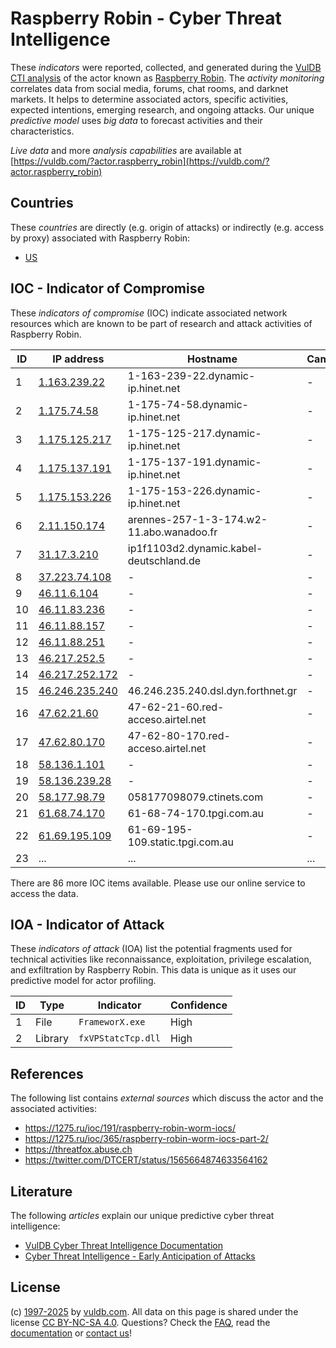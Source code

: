 # Raspberry Robin - Cyber Threat Intelligence

These _indicators_ were reported, collected, and generated during the [VulDB CTI analysis](https://vuldb.com/?kb.cti) of the actor known as [Raspberry Robin](https://vuldb.com/?actor.raspberry_robin). The _activity monitoring_ correlates data from social media, forums, chat rooms, and darknet markets. It helps to determine associated actors, specific activities, expected intentions, emerging research, and ongoing attacks. Our unique _predictive model_ uses _big data_ to forecast activities and their characteristics.

_Live data_ and more _analysis capabilities_ are available at [https://vuldb.com/?actor.raspberry_robin](https://vuldb.com/?actor.raspberry_robin)

## Countries

These _countries_ are directly (e.g. origin of attacks) or indirectly (e.g. access by proxy) associated with Raspberry Robin:

* [US](https://vuldb.com/?country.us)

## IOC - Indicator of Compromise

These _indicators of compromise_ (IOC) indicate associated network resources which are known to be part of research and attack activities of Raspberry Robin.

ID | IP address | Hostname | Campaign | Confidence
-- | ---------- | -------- | -------- | ----------
1 | [1.163.239.22](https://vuldb.com/?ip.1.163.239.22) | 1-163-239-22.dynamic-ip.hinet.net | - | High
2 | [1.175.74.58](https://vuldb.com/?ip.1.175.74.58) | 1-175-74-58.dynamic-ip.hinet.net | - | High
3 | [1.175.125.217](https://vuldb.com/?ip.1.175.125.217) | 1-175-125-217.dynamic-ip.hinet.net | - | High
4 | [1.175.137.191](https://vuldb.com/?ip.1.175.137.191) | 1-175-137-191.dynamic-ip.hinet.net | - | High
5 | [1.175.153.226](https://vuldb.com/?ip.1.175.153.226) | 1-175-153-226.dynamic-ip.hinet.net | - | High
6 | [2.11.150.174](https://vuldb.com/?ip.2.11.150.174) | arennes-257-1-3-174.w2-11.abo.wanadoo.fr | - | High
7 | [31.17.3.210](https://vuldb.com/?ip.31.17.3.210) | ip1f1103d2.dynamic.kabel-deutschland.de | - | High
8 | [37.223.74.108](https://vuldb.com/?ip.37.223.74.108) | - | - | High
9 | [46.11.6.104](https://vuldb.com/?ip.46.11.6.104) | - | - | High
10 | [46.11.83.236](https://vuldb.com/?ip.46.11.83.236) | - | - | High
11 | [46.11.88.157](https://vuldb.com/?ip.46.11.88.157) | - | - | High
12 | [46.11.88.251](https://vuldb.com/?ip.46.11.88.251) | - | - | High
13 | [46.217.252.5](https://vuldb.com/?ip.46.217.252.5) | - | - | High
14 | [46.217.252.172](https://vuldb.com/?ip.46.217.252.172) | - | - | High
15 | [46.246.235.240](https://vuldb.com/?ip.46.246.235.240) | 46.246.235.240.dsl.dyn.forthnet.gr | - | High
16 | [47.62.21.60](https://vuldb.com/?ip.47.62.21.60) | 47-62-21-60.red-acceso.airtel.net | - | High
17 | [47.62.80.170](https://vuldb.com/?ip.47.62.80.170) | 47-62-80-170.red-acceso.airtel.net | - | High
18 | [58.136.1.101](https://vuldb.com/?ip.58.136.1.101) | - | - | High
19 | [58.136.239.28](https://vuldb.com/?ip.58.136.239.28) | - | - | High
20 | [58.177.98.79](https://vuldb.com/?ip.58.177.98.79) | 058177098079.ctinets.com | - | High
21 | [61.68.74.170](https://vuldb.com/?ip.61.68.74.170) | 61-68-74-170.tpgi.com.au | - | High
22 | [61.69.195.109](https://vuldb.com/?ip.61.69.195.109) | 61-69-195-109.static.tpgi.com.au | - | High
23 | ... | ... | ... | ...

There are 86 more IOC items available. Please use our online service to access the data.

## IOA - Indicator of Attack

These _indicators of attack_ (IOA) list the potential fragments used for technical activities like reconnaissance, exploitation, privilege escalation, and exfiltration by Raspberry Robin. This data is unique as it uses our predictive model for actor profiling.

ID | Type | Indicator | Confidence
-- | ---- | --------- | ----------
1 | File | `FrameworX.exe` | High
2 | Library | `fxVPStatcTcp.dll` | High

## References

The following list contains _external sources_ which discuss the actor and the associated activities:

* https://1275.ru/ioc/191/raspberry-robin-worm-iocs/
* https://1275.ru/ioc/365/raspberry-robin-worm-iocs-part-2/
* https://threatfox.abuse.ch
* https://twitter.com/DTCERT/status/1565664874633564162

## Literature

The following _articles_ explain our unique predictive cyber threat intelligence:

* [VulDB Cyber Threat Intelligence Documentation](https://vuldb.com/?kb.cti)
* [Cyber Threat Intelligence - Early Anticipation of Attacks](https://www.scip.ch/en/?labs.20201022)

## License

(c) [1997-2025](https://vuldb.com/?kb.changelog) by [vuldb.com](https://vuldb.com/?kb.about). All data on this page is shared under the license [CC BY-NC-SA 4.0](https://creativecommons.org/licenses/by-nc-sa/4.0/). Questions? Check the [FAQ](https://vuldb.com/?kb.faq), read the [documentation](https://vuldb.com/?kb) or [contact us](https://vuldb.com/?contact)!
